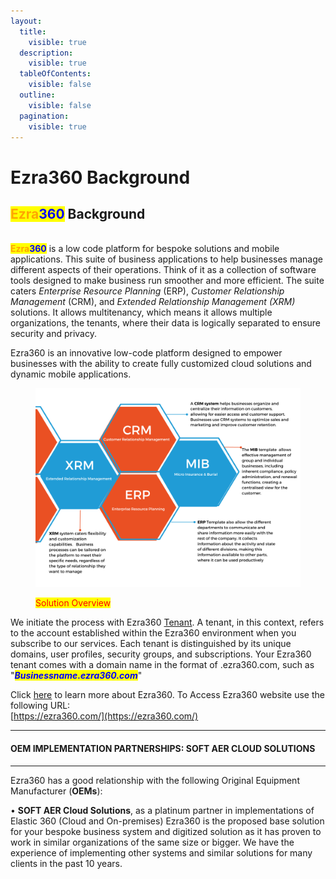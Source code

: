 ```yaml
---
layout:
  title:
    visible: true
  description:
    visible: true
  tableOfContents:
    visible: false
  outline:
    visible: false
  pagination:
    visible: true
---
```


# Ezra360 Background

## <mark style="color:orange;">Ezra</mark><mark style="color:blue;">360</mark> Background

\
<mark style="color:orange;">**Ezra**</mark><mark style="color:blue;">**360**</mark> is a low code platform for bespoke solutions and mobile applications. This suite of business applications to help businesses manage different aspects of their operations. Think of it as a collection of software tools designed to make business run smoother and more efficient. The suite caters _Enterprise Resource Planning_ (ERP), _Customer Relationship Management_ (CRM), and _Extended Relationship Management (XRM)_ solutions. It allows multitenancy, which means it allows multiple organizations, the tenants, where their data is logically separated to ensure security and privacy.

Ezra360 is an innovative low-code platform designed to empower businesses with the ability to create fully customized cloud solutions and dynamic mobile applications.

<figure><img src="../../.gitbook/assets/Colorful Hexagon Chart Diagram Instagram Post 1 (1).png" alt=""><figcaption><p><mark style="color:red;">Solution Overview</mark></p></figcaption></figure>

We initiate the process with Ezra360 [Tenant](../../use-cases/tenants/). A tenant, in this context, refers to the account established within the Ezra360 environment when you subscribe to our services. Each tenant is distinguished by its unique domains, user profiles, security groups, and subscriptions. Your Ezra360 tenant comes with a domain name in the format of .ezra360.com, such as "_<mark style="color:blue;">**Businessname.ezra360.com**</mark>_"

Click [here](https://ezra360.com/about/) to learn more about Ezra360. To Access Ezra360 website use the following URL:\
[https://ezra360.com/](https://ezra360.com/)

***

#### &#x20;                        OEM IMPLEMENTATION PARTNERSHIPS: SOFT AER CLOUD SOLUTIONS

***

&#x20;Ezra360 has a good relationship with the following Original Equipment Manufacturer (**OEMs**):&#x20;

&#x20;• **SOFT AER Cloud Solutions**, as a platinum partner in implementations of Elastic 360 (Cloud and On-premises) Ezra360 is the proposed base solution for your bespoke business system and digitized solution as it has proven to work in similar organizations of the same size or bigger. We have the experience of implementing other systems and similar solutions for many clients in the past 10 years.&#x20;
